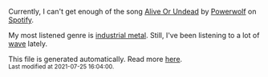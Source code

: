 
  Currently, I can't get enough of the song <a href="https://open.spotify.com/track/5O2oOF3SeFR8oBjuZIhv27">Alive Or Undead</a> by <a href="https://open.spotify.com/artist/5HFkc3t0HYETL4JeEbDB1v">Powerwolf</a> on <a href="https://open.spotify.com/user/9qz2xtkur2fengfsdcq8dd907?si=kq2SVrUkSNe0z1NJjpt7kg">Spotify</a>.

  My most listened genre is <a href="https://duckduckgo.com/?q=industrial metal music">industrial metal</a>.
  Still, I've been listening to a lot of <a href="https://duckduckgo.com/?q=wave music">wave</a> lately.

  This file is generated automatically. Read more <a href="https://github.com/CodeF0x/CodeF0x/blob/master/IMPORTANT.md">here</a>.
  <br>
  <sub>Last modified at 2021-07-25 16:04:00.</sub>
  